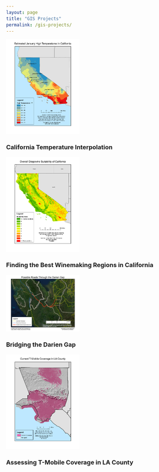 ```yaml
---
layout: page
title: "GIS Projects"
permalink: /gis-projects/
---
```

<link rel="stylesheet" href="/assets/css/style.css">
<div>
    <div class='row'>
        <div class='column zoom' onclick="location.href='/gis-projects/california-temperature'">
            <div class="image-container"><img src="/assets/img/gis-projects/california-temperature-0.jpg" width="200"></div>
            <h3 text-align="center">California Temperature Interpolation</h3>
        </div>
        <div class='column zoom' onclick="location.href='/gis-projects/california-wine'">
            <div class="image-container"><img src="/assets/img/gis-projects/california-wine-2.jpg" width="200"></div>
            <h3 text-align="center">Finding the Best Winemaking Regions in California</h3>
        </div>
    </div>
    <div class='row'>
        <div class='column zoom' onclick="location.href='/gis-projects/darien-gap'">
            <div class="image-container"><img src="/assets/img/gis-projects/darien-gap-0.jpg" width="200"></div>
            <h3 text-align="center">Bridging the Darien Gap</h3>
        </div>
        <div class='column zoom' onclick="location.href='/gis-projects/tmobile-coverage'">
            <div class="image-container"><img src="/assets/img/gis-projects/viewshed-0.jpg" width="200"></div>
            <h3 text-align="center">Assessing T-Mobile Coverage in LA County</h3>
        </div>
    </div>
</div>
